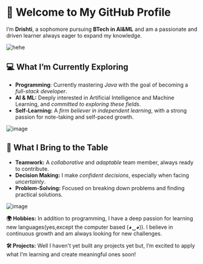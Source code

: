 # 👋 Welcome to My GitHub Profile
I’m **Drishti**, a sophomore pursuing **BTech in AI&ML** and am a passionate and driven learner always eager to expand my knowledge.

![hehe](https://i.postimg.cc/qMC4CLTk/jumping-gatito.gif)
## **💻 What I’m Currently Exploring**
- **Programming**: Currently mastering _Java_ with the goal of becoming a _full-stack developer_.
- **AI & ML:** Deeply interested in Artificial Intelligence and Machine Learning, and _committed to exploring these fields_.
- **Self-Learning:** A _firm believer in independent learning_, with a strong passion for note-taking and self-paced growth.

![image](https://i.postimg.cc/Njq9yFZz/nerd-spongebob.gif)


## **🤝 What I Bring to the Table**
- **Teamwork:** A _collaborative_ and _adaptable_ team member, always ready to contribute.
- **Decision Making:**  I make _confident decisions_, especially when facing _uncertainty_.
- **Problem-Solving:** Focused on breaking down problems and finding practical solutions.

![image](https://i.postimg.cc/m2G1khv6/200w.gif)

  
**🌍 Hobbies:**
In addition to programming, I have a deep passion for learning new languages(yes,except the computer based (◕‿◕)). I believe in continuous growth and am always looking for new challenges.

**🛠️ Projects:**
Well I haven't yet built any projects yet but, I’m excited to apply what I’m learning and create meaningful ones soon!
